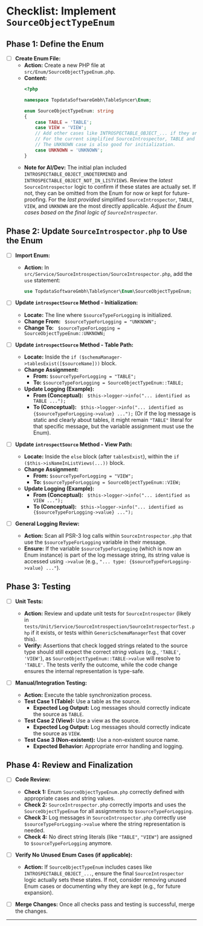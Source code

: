 # Checklist: Implement `SourceObjectTypeEnum`

## Phase 1: Define the Enum

*   [ ] **Create Enum File:**
    *   **Action:** Create a new PHP file at `src/Enum/SourceObjectTypeEnum.php`.
    *   **Content:**
        ```php
        <?php

        namespace TopdataSoftwareGmbh\TableSyncer\Enum;

        enum SourceObjectTypeEnum: string
        {
            case TABLE = 'TABLE';
            case VIEW = 'VIEW';
            // Add other cases like INTROSPECTABLE_OBJECT_... if they are still relevant from earlier designs or future needs.
            // For the current simplified SourceIntrospector, TABLE and VIEW are primary.
            // The UNKNOWN case is also good for initialization.
            case UNKNOWN = 'UNKNOWN';
        }
        ```
    *   **Note for AI/Dev:** The initial plan included `INTROSPECTABLE_OBJECT_UNDETERMINED` and `INTROSPECTABLE_OBJECT_NOT_IN_LISTVIEWS`. Review the *latest* `SourceIntrospector` logic to confirm if these states are actually set. If not, they can be omitted from the Enum for now or kept for future-proofing. For the *last provided* simplified `SourceIntrospector`, `TABLE`, `VIEW`, and `UNKNOWN` are the most directly applicable. *Adjust the Enum cases based on the final logic of `SourceIntrospector`.*

## Phase 2: Update `SourceIntrospector.php` to Use the Enum

*   [ ] **Import Enum:**
    *   **Action:** In `src/Service/SourceIntrospection/SourceIntrospector.php`, add the `use` statement:
        ```php
        use TopdataSoftwareGmbh\TableSyncer\Enum\SourceObjectTypeEnum;
        ```

*   [ ] **Update `introspectSource` Method - Initialization:**
    *   **Locate:** The line where `$sourceTypeForLogging` is initialized.
    *   **Change From:** ` $sourceTypeForLogging = "UNKNOWN";`
    *   **Change To:** ` $sourceTypeForLogging = SourceObjectTypeEnum::UNKNOWN;`

*   [ ] **Update `introspectSource` Method - Table Path:**
    *   **Locate:** Inside the `if ($schemaManager->tablesExist([$sourceName]))` block.
    *   **Change Assignment:**
        *   **From:** `$sourceTypeForLogging = "TABLE";`
        *   **To:** `$sourceTypeForLogging = SourceObjectTypeEnum::TABLE;`
    *   **Update Logging (Example):**
        *   **From (Conceptual):** ` $this->logger->info("... identified as TABLE ...");`
        *   **To (Conceptual):** ` $this->logger->info("... identified as {$sourceTypeForLogging->value} ...");` (Or if the log message is static and clearly about tables, it might remain `"TABLE"` literal for that specific message, but the variable assignment must use the Enum).

*   [ ] **Update `introspectSource` Method - View Path:**
    *   **Locate:** Inside the `else` block (after `tablesExist`), within the `if ($this->isNameInListViews(...))` block.
    *   **Change Assignment:**
        *   **From:** `$sourceTypeForLogging = "VIEW";`
        *   **To:** `$sourceTypeForLogging = SourceObjectTypeEnum::VIEW;`
    *   **Update Logging (Example):**
        *   **From (Conceptual):** ` $this->logger->info("... identified as VIEW ...");`
        *   **To (Conceptual):** ` $this->logger->info("... identified as {$sourceTypeForLogging->value} ...");`

*   [ ] **General Logging Review:**
    *   **Action:** Scan all PSR-3 log calls within `SourceIntrospector.php` that use the `$sourceTypeForLogging` variable in their message.
    *   **Ensure:** If the variable `$sourceTypeForLogging` (which is now an Enum instance) is part of the log message string, its string value is accessed using `->value` (e.g., `"... type: {$sourceTypeForLogging->value} ..."`).

## Phase 3: Testing

*   [ ] **Unit Tests:**
    *   **Action:** Review and update unit tests for `SourceIntrospector` (likely in `tests/Unit/Service/SourceIntrospection/SourceIntrospectorTest.php` if it exists, or tests within `GenericSchemaManagerTest` that cover this).
    *   **Verify:** Assertions that check logged strings related to the source type should still expect the correct *string values* (e.g., `'TABLE'`, `'VIEW'`), as `SourceObjectTypeEnum::TABLE->value` will resolve to `'TABLE'`. The tests verify the outcome, while the code change ensures the internal representation is type-safe.

*   [ ] **Manual/Integration Testing:**
    *   **Action:** Execute the table synchronization process.
    *   **Test Case 1 (Table):** Use a table as the source.
        *   **Expected Log Output:** Log messages should correctly indicate the source as `TABLE`.
    *   **Test Case 2 (View):** Use a view as the source.
        *   **Expected Log Output:** Log messages should correctly indicate the source as `VIEW`.
    *   **Test Case 3 (Non-existent):** Use a non-existent source name.
        *   **Expected Behavior:** Appropriate error handling and logging.

## Phase 4: Review and Finalization

*   [ ] **Code Review:**
    *   **Check 1:** Enum `SourceObjectTypeEnum.php` correctly defined with appropriate cases and string values.
    *   **Check 2:** `SourceIntrospector.php` correctly imports and uses the `SourceObjectTypeEnum` for all assignments to `$sourceTypeForLogging`.
    *   **Check 3:** Log messages in `SourceIntrospector.php` correctly use `$sourceTypeForLogging->value` where the string representation is needed.
    *   **Check 4:** No direct string literals (like `"TABLE"`, `"VIEW"`) are assigned to `$sourceTypeForLogging` anymore.

*   [ ] **Verify No Unused Enum Cases (if applicable):**
    *   **Action:** If `SourceObjectTypeEnum` includes cases like `INTROSPECTABLE_OBJECT_...`, ensure the final `SourceIntrospector` logic actually sets these states. If not, consider removing unused Enum cases or documenting why they are kept (e.g., for future expansion).

*   [ ] **Merge Changes:** Once all checks pass and testing is successful, merge the changes.

---

